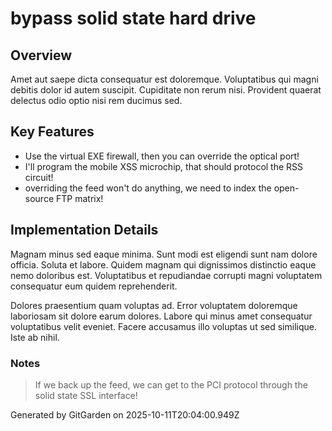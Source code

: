 # bypass solid state hard drive

## Overview
Amet aut saepe dicta consequatur est doloremque. Voluptatibus qui magni debitis dolor id autem suscipit. Cupiditate non rerum nisi. Provident quaerat delectus odio optio nisi rem ducimus sed.

## Key Features
- Use the virtual EXE firewall, then you can override the optical port!
- I'll program the mobile XSS microchip, that should protocol the RSS circuit!
- overriding the feed won't do anything, we need to index the open-source FTP matrix!

## Implementation Details
Magnam minus sed eaque minima. Sunt modi est eligendi sunt nam dolore officia. Soluta et labore. Quidem magnam qui dignissimos distinctio eaque nemo doloribus est. Voluptatibus et repudiandae corrupti magni voluptatem consequatur eum quidem reprehenderit.
 Dolores praesentium quam voluptas ad. Error voluptatem doloremque laboriosam sit dolore earum dolores. Labore qui minus amet consequatur voluptatibus velit eveniet. Facere accusamus illo voluptas ut sed similique. Iste ab nihil.

### Notes
> If we back up the feed, we can get to the PCI protocol through the solid state SSL interface!

Generated by GitGarden on 2025-10-11T20:04:00.949Z
